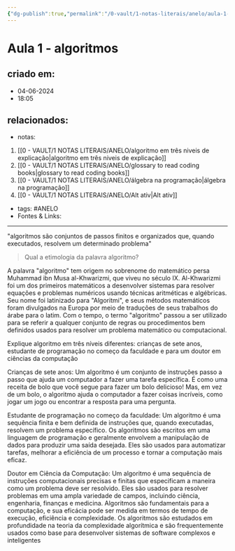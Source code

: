 ```yaml
---
{"dg-publish":true,"permalink":"/0-vault/1-notas-literais/anelo/aula-1-algoritmos/","tags":["ANELO"],"dgHomeLink":true,"dgShowLocalGraph":true,"dgShowFileTree":true,"dgEnableSearch":true,"noteIcon":""}
---
```


# Aula 1 - algoritmos

## criado em: 
- 04-06-2024
- 18:05
## relacionados:
- notas:
1. [[0 - VAULT/1 NOTAS LITERAIS/ANELO/algoritmo em três niveis de explicação\|algoritmo em três niveis de explicação]]
2. [[0 - VAULT/1 NOTAS LITERAIS/ANELO/glossary to read coding books\|glossary to read coding books]]
3. [[0 - VAULT/1 NOTAS LITERAIS/ANELO/álgebra na programação\|álgebra na programação]]
4. [[0 - VAULT/1 NOTAS LITERAIS/ANELO/Alt ativ\|Alt ativ]]
- tags: #ANELO
- Fontes & Links: 
---

"algoritmos são conjuntos de passos finitos e organizados que, quando executados, resolvem um determinado problema"

>Qual a etimologia da palavra algoritmo?

A palavra "algoritmo" tem origem no sobrenome do matemático persa Muhammad ibn Musa al-Khwarizmi, que viveu no século IX. Al-Khwarizmi foi um dos primeiros matemáticos a desenvolver sistemas para resolver equações e problemas numéricos usando técnicas aritméticas e algébricas. Seu nome foi latinizado para "Algoritmi", e seus métodos matemáticos foram divulgados na Europa por meio de traduções de seus trabalhos do árabe para o latim. Com o tempo, o termo "algoritmo" passou a ser utilizado para se referir a qualquer conjunto de regras ou procedimentos bem definidos usados para resolver um problema matemático ou computacional.

Explique algoritmo em três níveis diferentes: crianças de sete anos, estudante de programação no começo da faculdade e para um doutor em ciências da computação 

Crianças de sete anos:
Um algoritmo é um conjunto de instruções passo a passo que ajuda um computador a fazer uma tarefa específica. É como uma receita de bolo que você segue para fazer um bolo delicioso! Mas, em vez de um bolo, o algoritmo ajuda o computador a fazer coisas incríveis, como jogar um jogo ou encontrar a resposta para uma pergunta.

Estudante de programação no começo da faculdade:
Um algoritmo é uma sequência finita e bem definida de instruções que, quando executadas, resolvem um problema específico. Os algoritmos são escritos em uma linguagem de programação e geralmente envolvem a manipulação de dados para produzir uma saída desejada. Eles são usados para automatizar tarefas, melhorar a eficiência de um processo e tornar a computação mais eficaz.

Doutor em Ciência da Computação:
Um algoritmo é uma sequência de instruções computacionais precisas e finitas que especificam a maneira como um problema deve ser resolvido. Eles são usados para resolver problemas em uma ampla variedade de campos, incluindo ciência, engenharia, finanças e medicina. Algoritmos são fundamentais para a computação, e sua eficácia pode ser medida em termos de tempo de execução, eficiência e complexidade. Os algoritmos são estudados em profundidade na teoria da complexidade algorítmica e são frequentemente usados como base para desenvolver sistemas de software complexos e inteligentes